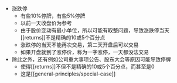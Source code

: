 - 涨跌停
    - 有些$10\%$停牌，有些$5\%$停牌
    - 以前一天收盘价为参考
    - 由于股价变动有最小单位，所以可能有取整问题，导致涨跌停当天[[returns]]不是精确的10或5个百分点
    - 涨跌停的当天不能再次交易，第二天开盘后可以交易
    - 如果开盘就到了涨停价，称为一字涨停，一天都没法交易
- 除此之外，还有例如公司重大事项公告、股东大会等原因可能导致停牌
    - 使得[[returns]]不但不是精确的10或5个百分点，而甚至是0
    - 这是[[general-principles/special-case]]